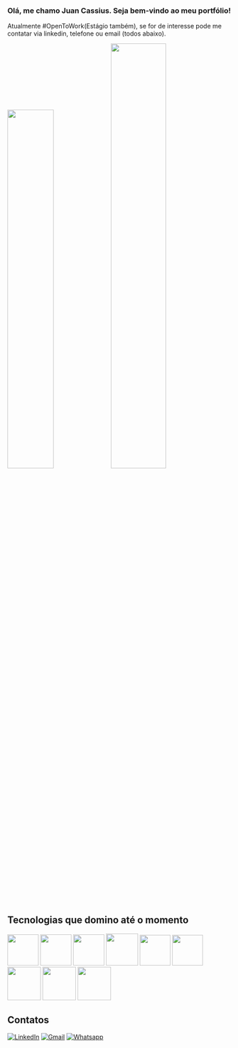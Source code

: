 ### Olá, me chamo Juan Cassius. Seja bem-vindo ao meu portfólio!

<p>Atualmente #OpenToWork(Estágio também), se for de interesse pode me contatar via linkedin, telefone ou email (todos abaixo).</p>

<div>
  <img width="45.5%" src="https://github-readme-stats.vercel.app/api?username=juan-cassius&show_icons=true&theme=nightowl">
  <img width="49.5%" src="https://github-readme-stats.vercel.app/api/top-langs/?username=juan-cassius&hide_progress=true&theme=nightowl">
</div>


## Tecnologias que domino até o momento
<div>
  <img height="70px" src="https://cdn.jsdelivr.net/gh/devicons/devicon/icons/html5/html5-original.svg" />
  <img height="70px" src="https://cdn.jsdelivr.net/gh/devicons/devicon/icons/css3/css3-original.svg" />
  <img height="70px" src="https://cdn.jsdelivr.net/gh/devicons/devicon/icons/javascript/javascript-original.svg" />
  <img height="72px" src="https://cdn.jsdelivr.net/gh/devicons/devicon/icons/react/react-original.svg" />
  <img height="69px" src="https://cdn.jsdelivr.net/gh/devicons/devicon/icons/redux/redux-original.svg" />
  <img height="69px"  src="https://cdn.jsdelivr.net/gh/devicons/devicon/icons/jest/jest-plain.svg" />
  <img height="75px" src="https://cdn.jsdelivr.net/gh/devicons/devicon/icons/bootstrap/bootstrap-original.svg" />
  <img height="75px" src="https://cdn.jsdelivr.net/gh/devicons/devicon/icons/sass/sass-original.svg" />
  <img height="75px" src="https://cdn.jsdelivr.net/gh/devicons/devicon/icons/tailwindcss/tailwindcss-plain.svg" />
<!-- Novas ferramentas em breve... -->
</div>

## Contatos

   [![LinkedIn](https://img.shields.io/badge/linkedin-%230077B5.svg?style=for-the-badge&logo=linkedin&logoColor=white)](https://www.linkedin.com/in/juan-cassius/)
   [![Gmail](https://img.shields.io/badge/mail-D14836?style=for-the-badge&logo=gmail&logoColor=white)](mailto:cassjuan@hotmail.com)
   [![Whatsapp](https://img.shields.io/badge/WhatsApp-25D366?style=for-the-badge&logo=whatsapp&logoColor=white)](https://wa.link/9ee6vg)
  



